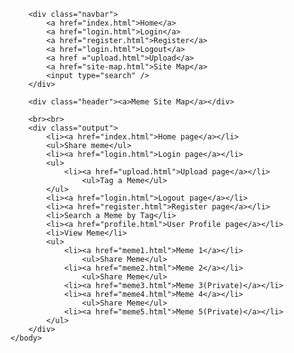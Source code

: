 <html>
    <head>
        <title>Memes - Site Map</title>
        <link rel="stylesheet" type="text/css" href="site-map.css"/>
    </head>
    <body>
        
        <div class="navbar">
            <a href="index.html">Home</a>
            <a href="login.html">Login</a>
            <a href="register.html">Register</a>
            <a href="login.html">Logout</a>
            <a href ="upload.html">Upload</a>
            <a href="site-map.html">Site Map</a>
            <input type="search" />
        </div>
        
        <div class="header"><a>Meme Site Map</a></div>
        
        <br><br>
        <div class="output">
            <li><a href="index.html">Home page</a></li>
            <ul>Share meme</ul>
            <li><a href="login.html">Login page</a></li>
            <ul>
                <li><a href="upload.html">Upload page</a></li>
                    <ul>Tag a Meme</ul>
            </ul>
            <li><a href="login.html">Logout page</a></li>
            <li><a href="register.html">Register page</a></li>
            <li>Search a Meme by Tag</li>
            <li><a href="profile.html">User Profile page</a></li>
            <li>View Meme</li>
            <ul>
                <li><a href="meme1.html">Meme 1</a></li>
                    <ul>Share Meme</ul>
                <li><a href="meme2.html">Meme 2</a></li>
                    <ul>Share Meme</ul>
                <li><a href="meme3.html">Meme 3(Private)</a></li>
                <li><a href="meme4.html">Meme 4</a></li>
                    <ul>Share Meme</ul>
                <li><a href="meme5.html">Meme 5(Private)</a></li>
            </ul>
        </div>
    </body>

</html>